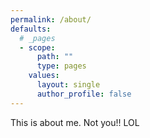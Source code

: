 ```yaml
---
permalink: /about/
defaults:
  # _pages
  - scope:
      path: ""
      type: pages
    values:
      layout: single
      author_profile: false
---
```


This is about me. Not you!! LOL